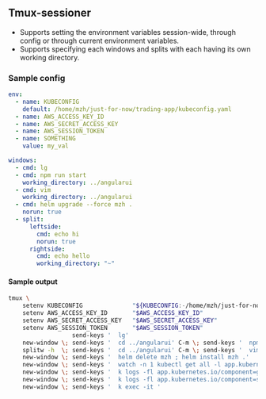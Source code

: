 ## Tmux-sessioner

<!--This is a lua script to create tmux sessions from a YAML file.-->

- Supports setting the environment variables session-wide, through config or through current environment variables.
- Supports specifying each windows and splits with each having its own working directory.

### Sample config

```yaml
env:
  - name: KUBECONFIG
    default: /home/mzh/just-for-now/trading-app/kubeconfig.yaml
  - name: AWS_ACCESS_KEY_ID
  - name: AWS_SECRET_ACCESS_KEY
  - name: AWS_SESSION_TOKEN
  - name: SOMETHING
    value: my_val

windows:
  - cmd: lg
  - cmd: npm run start
    working_directory: ../angularui
  - cmd: vim
    working_directory: ../angularui
  - cmd: helm upgrade --force mzh .
    norun: true
  - split:
      leftside:
        cmd: echo hi
        norun: true
      rightside:
        cmd: echo hello
        working_directory: "~"
```

#### Sample output

```sh
tmux \
    setenv KUBECONFIG              "${KUBECONFIG:-/home/mzh/just-for-now/trading-app/kubeconfig.yaml}"  \; \
    setenv AWS_ACCESS_KEY_ID       "$AWS_ACCESS_KEY_ID"                                                 \; \
    setenv AWS_SECRET_ACCESS_KEY   "$AWS_SECRET_ACCESS_KEY"                                             \; \
    setenv AWS_SESSION_TOKEN       "$AWS_SESSION_TOKEN"                                                 \; \
                  send-keys '  lg'                                                      C-m \; \
    new-window \; send-keys '  cd ../angularui' C-m \; send-keys '  npm run start'      C-m \; \
    splitw -h  \; send-keys '  cd ../angularui' C-m \; send-keys '  vim'                C-m \; \
    new-window \; send-keys '  helm delete mzh ; helm install mzh .'                        \; \
    new-window \; send-keys '  watch -n 1 kubectl get all -l app.kubernetes.io/part-of=fix-engine' C-m \; \
    new-window \; send-keys '  k logs -fl app.kubernetes.io/component=gateway '             \; \
    new-window \; send-keys '  k logs -fl app.kubernetes.io/component=server '              \; \
    new-window \; send-keys '  k exec -it '                                                 \;
```
